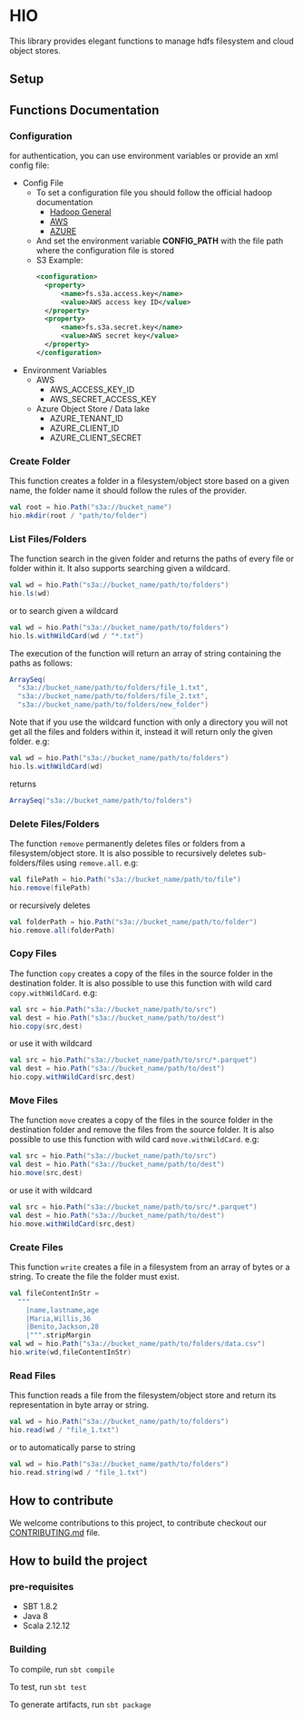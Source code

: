 # HIO
This library provides elegant functions to manage hdfs filesystem and cloud object stores.
## Setup

## Functions Documentation
### Configuration
for authentication, you can use environment variables or provide an xml config file:
* Config File
    * To set a configuration file you should follow the official hadoop documentation
        * [Hadoop General](https://hadoop.apache.org/docs/r3.2.1/hadoop-project-dist/hadoop-common/AdminCompatibilityGuide.html#XML_Configuration_Files)
        * [AWS](https://hadoop.apache.org/docs/stable/hadoop-aws/tools/hadoop-aws/index.html#Authentication_properties)
        * [AZURE](https://hadoop.apache.org/docs/stable/hadoop-azure/index.html#Configuring_Credentials)
    * And set the environment variable **CONFIG_PATH** with the file path where the configuration file is stored
    * S3 Example:
      ```xml
      <configuration>
        <property>
            <name>fs.s3a.access.key</name>
            <value>AWS access key ID</value>
        </property>
        <property>
            <name>fs.s3a.secret.key</name>
            <value>AWS secret key</value>
        </property>
      </configuration>
      ```
* Environment Variables
    * AWS
        * AWS_ACCESS_KEY_ID
        * AWS_SECRET_ACCESS_KEY
    * Azure Object Store / Data lake
        * AZURE_TENANT_ID
        * AZURE_CLIENT_ID
        * AZURE_CLIENT_SECRET

### Create Folder
This function creates a folder in a filesystem/object store based on a given name, the folder name it
should follow the rules of the provider.

```scala
val root = hio.Path("s3a://bucket_name")
hio.mkdir(root / "path/to/folder")
```

### List Files/Folders
The function search in the given folder and returns the paths of every file or folder within it.
It also supports searching given a wildcard.

```scala
val wd = hio.Path("s3a://bucket_name/path/to/folders")
hio.ls(wd)
```
or to search given a wildcard
```scala
val wd = hio.Path("s3a://bucket_name/path/to/folders")
hio.ls.withWildCard(wd / "*.txt")
```

The execution of the function will return an array of string containing the paths as follows:
```scala
ArraySeq(
  "s3a://bucket_name/path/to/folders/file_1.txt", 
  "s3a://bucket_name/path/to/folders/file_2.txt", 
  "s3a://bucket_name/path/to/folders/new_folder")
```

Note that if you use the wildcard function with only a directory you will not get all the files and folders within it,
instead it will return only the given folder. e.g:

```scala
val wd = hio.Path("s3a://bucket_name/path/to/folders")
hio.ls.withWildCard(wd)
```

returns

```scala
ArraySeq("s3a://bucket_name/path/to/folders")
```


### Delete Files/Folders
The function `remove` permanently deletes files or folders from a filesystem/object store. It is also possible
to recursively deletes sub-folders/files using `remove.all`. e.g:

```scala
val filePath = hio.Path("s3a://bucket_name/path/to/file")
hio.remove(filePath)
```
or recursively deletes
```scala
val folderPath = hio.Path("s3a://bucket_name/path/to/folder")
hio.remove.all(folderPath)
```

### Copy Files
The function `copy` creates a copy of the files in the source folder in the destination folder. It is also possible
to use this function with wild card `copy.withWildCard`. e.g:

```scala
val src = hio.Path("s3a://bucket_name/path/to/src")
val dest = hio.Path("s3a://bucket_name/path/to/dest")
hio.copy(src,dest)
```
or use it with wildcard
```scala
val src = hio.Path("s3a://bucket_name/path/to/src/*.parquet")
val dest = hio.Path("s3a://bucket_name/path/to/dest")
hio.copy.withWildCard(src,dest)
```

### Move Files
The function `move` creates a copy of the files in the source folder in the destination folder and remove the files
from the source folder. It is also possible to use this function with wild card `move.withWildCard`. e.g:

```scala
val src = hio.Path("s3a://bucket_name/path/to/src")
val dest = hio.Path("s3a://bucket_name/path/to/dest")
hio.move(src,dest)
```
or use it with wildcard
```scala
val src = hio.Path("s3a://bucket_name/path/to/src/*.parquet")
val dest = hio.Path("s3a://bucket_name/path/to/dest")
hio.move.withWildCard(src,dest)
```

### Create Files
This function `write` creates a file in a filesystem from an array of bytes or a string. To create the file
the folder must exist.

```scala
val fileContentInStr =
  """
    |name,lastname,age
    |Maria,Willis,36
    |Benito,Jackson,28
    |""".stripMargin
val wd = hio.Path("s3a://bucket_name/path/to/folders/data.csv")
hio.write(wd,fileContentInStr)
```

### Read Files
This function reads a file from the filesystem/object store and return its representation in
byte array or string.

```scala
val wd = hio.Path("s3a://bucket_name/path/to/folders")
hio.read(wd / "file_1.txt")
```
or to automatically parse to string
```scala
val wd = hio.Path("s3a://bucket_name/path/to/folders")
hio.read.string(wd / "file_1.txt")
```

## How to contribute 
We welcome contributions to this project, to contribute checkout our [CONTRIBUTING.md](CONTRIBUTING.md) file.

## How to build the project

### pre-requisites
* SBT 1.8.2
* Java 8
* Scala 2.12.12

### Building

To compile, run 
`sbt compile`

To test, run
`sbt test`

To generate artifacts, run
`sbt package`